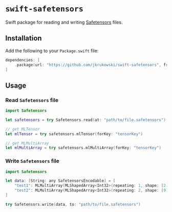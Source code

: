 # `swift-safetensors`

Swift package for reading and writing [Safetensors](https://github.com/huggingface/safetensors) files.

## Installation

Add the following to your `Package.swift` file:

```swift
dependencies: [
    .package(url: "https://github.com/jkrukowski/swift-safetensors", from: "0.0.1")
]
```

## Usage

### Read `Safetensors` file

```swift
import Safetensors

let safetensors = try Safetensors.read(at: "path/to/file.safetensors")

// get MLTensor
let mlTensor = try safetensors.mlTensor(forKey: "tensorKey")

// get MLMultiArray
let mlMultiArray = try safetensors.mlMultiArray(forKey: "tensorKey")
```

### Write `Safetensors` file

```swift
import Safetensors

let data: [String: any SafetensorsEncodable] = [
    "test1": MLMultiArray(MLShapedArray<Int32>(repeating: 1, shape: [2, 2])),
    "test2": MLMultiArray(MLShapedArray<Int32>(repeating: 2, shape: [9])),
]

try Safetensors.write(data, to: "path/to/file.safetensors")
```
